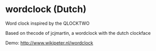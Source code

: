 # wordclock (Dutch)
Word clock inspired by the QLOCKTWO

Based on thecode of jcjmartin, a wordclock with the dutch clockface

Demo: http://www.wikipeter.nl/wordclock
